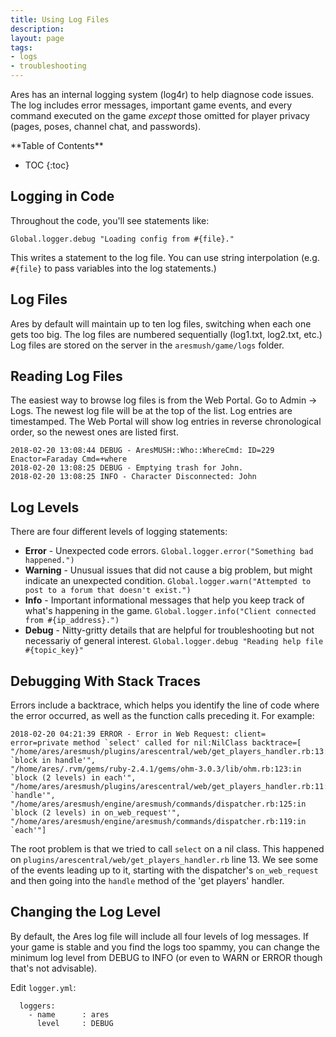 ```yaml
---
title: Using Log Files
description:
layout: page
tags: 
- logs
- troubleshooting
---
```


Ares has an internal logging system (log4r) to help diagnose code issues.  The log includes error messages, important game events, and every command executed on the game *except* those omitted for player privacy (pages, poses, channel chat, and passwords).

<div id="inline_toc" markdown="1">
**Table of Contents**

* TOC
{:toc}
</div>

## Logging in Code

Throughout the code, you'll see statements like:

    Global.logger.debug "Loading config from #{file}."

This writes a statement to the log file.  You can use string interpolation (e.g. `#{file}` to pass variables into the log statements.)

## Log Files

Ares by default will maintain up to ten log files, switching when each one gets too big.  The log files are numbered sequentially (log1.txt, log2.txt, etc.)   Log files are stored on the server in the `aresmush/game/logs` folder.

## Reading Log Files

The easiest way to browse log files is from the Web Portal.  Go to Admin -> Logs.  The newest log file will be at the top of the list.  Log entries are timestamped.  The Web Portal will show log entries in reverse chronological order, so the newest ones are listed first.

    2018-02-20 13:08:44 DEBUG - AresMUSH::Who::WhereCmd: ID=229 Enactor=Faraday Cmd=+where 
    2018-02-20 13:08:25 DEBUG - Emptying trash for John. 
    2018-02-20 13:08:25 INFO - Character Disconnected: John 

## Log Levels

There are four different levels of logging statements:  

* **Error** - Unexpected code errors.  `Global.logger.error("Something bad happened.")`
* **Warning** - Unusual issues that did not cause a big problem, but might indicate an unexpected condition.  `Global.logger.warn("Attempted to post to a forum that doesn't exist.")`
* **Info** - Important informational messages that help you keep track of what's happening in the game. `Global.logger.info("Client connected from #{ip_address}.")`
* **Debug** - Nitty-gritty details that are helpful for troubleshooting but not necessariy of general interest.  `Global.logger.debug "Reading help file #{topic_key}"`

## Debugging With Stack Traces

Errors include a backtrace, which helps you identify the line of code where the error occurred, as well as the function calls preceding it.  For example:

    2018-02-20 04:21:39 ERROR - Error in Web Request: client= error=private method `select' called for nil:NilClass backtrace=[
    "/home/ares/aresmush/plugins/arescentral/web/get_players_handler.rb:13:in `block in handle'", 
    "/home/ares/.rvm/gems/ruby-2.4.1/gems/ohm-3.0.3/lib/ohm.rb:123:in `block (2 levels) in each'", 
    "/home/ares/aresmush/plugins/arescentral/web/get_players_handler.rb:11:in `handle'", 
    "/home/ares/aresmush/engine/aresmush/commands/dispatcher.rb:125:in `block (2 levels) in on_web_request'", 
    "/home/ares/aresmush/engine/aresmush/commands/dispatcher.rb:119:in `each'"]

The root problem is that we tried to call `select` on a nil class.  This happened on `plugins/arescentral/web/get_players_handler.rb` line 13.  We see some of the events leading up to it, starting with the dispatcher's `on_web_request` and then going into the `handle` method of the 'get players' handler.

## Changing the Log Level

By default, the Ares log file will include all four levels of log messages.  If your game is stable and you find the logs too spammy, you can change the minimum log level from DEBUG to INFO (or even to WARN or ERROR though that's not advisable).

Edit `logger.yml`: 

      loggers:
        - name      : ares
          level     : DEBUG